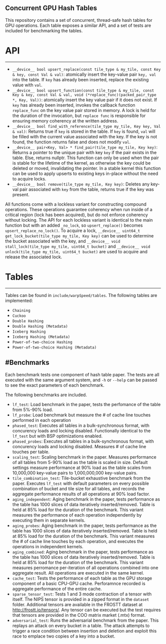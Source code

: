 ## Concurrent GPU Hash Tables

This repository contains a set of concurrent, thread-safe hash tables for GPU operations. Each table exposes a similar API, and a set of tests are included for benchmarking the tables.


# API
--------------------

- `__device__ bool upsert_replace(const tile_type & my_tile, const Key & key, const Val & val)`: atomically insert the key-value pair `key, val` into the table. If `key` has already been inserted, replace the existing value with `val`.
- `__device__ bool upsert_function(const tile_type & my_tile, const Key & key, const Val & val, void (*replace_func)(packed_pair_type *, Key, Val))`: atomically insert the key value pair if it does not exist. If `key` has already been inserted, invokes the callback function `replace_func` on the key value pair stored in memory. A lock is held for the duration of the invocation, but `replace func` is responsible for ensuring memory coherency at the written address.
- `__device__ bool find_with_reference(tile_type my_tile, Key key, Val & val)`: Returns true if `key` is stored in the table. If `key` is found, `val` will be filled with the current value associated with the key. If the key is not found, the function returns false and does not modify `val`.
- `__device__ pair<Key, Val> * find_pair(tile_type my_tile, Key key)`: Returns a pointer to the unique pair with key `key` if the pair exists in the table. Else, returns nullptr. This function can only be used when the pair is stable for the lifetime of the kernel, as otherwise the key could be deleted or moved, invalidating the pointer. In a stable kernel this function can be used to apply upserts to existing keys in-place without the need to acquire locks.
- `__device__ bool remove(tile_type my_tile, Key key)`: Deletes any key-val pair associated with `key` from the table, returns true if the key was present.

All functions come with a lockless variant for constructing compound operations. These operations guarantee coherency when run inside of a critical region (lock has been acquired), but do not enforce coherency without locking. The API for each lockless variant is identical to the main function but with an added `_no_lock`, so  `upsert_replace()` becomes `upsert_replace_no_lock()`. To acquire a lock, `__device__ uint64_t get_lock_bucket(tile_type my_tile, Key key)` can be used to determine the bucket associated with the key, and `__device__ void stall_lock(tile_type my_tile, uint64_t bucket)` and `__device__ void unlock(tile_type my_tile, uint64_t bucket)` are used to acquire and release the associated lock.



# Tables
------------------
Tables can be found in `include/warpSpeed/tables`. The following tables are implemented:

-  `Chaining`
-  `Cuckoo`
-  `Double Hashing`
-  `Double Hashing (Metadata)`
-  `Iceberg Hashing`
-  `Iceberg Hashing (Metadata)`
-  `Power-of-two-choice Hashing`
-  `Power-of-two-choice Hashing (Metadata)`


#Benchmarks
------------------

Each benchmark tests one component of hash table paper. The tests are all executed with the same argument system, and `-h` or `--help` can be passed to see the exact parameters of each benchmark.

The following benchmarks are included.

- `lf_test`: Load benchmark in the paper, tests the perfomance of the table from 5%-90% load.
- `lf_probe`: Load benchmark but measure the # of cache line touches performed in each operation
- `phased_test`: Executes all tables in a bulk-synchronous format, with concurency loads and locking disabled. Functionally identical to the `lf_test` but with BSP optimizations enabled.
- `phased_probes`: Executes all tables in a bulk-synchronous format, with concurency loads and locking disabled. Measures # of cache line touches per table.
- `scaling_test`: Scaling benchmark in the paper. Measures performance of all tables from 5-90% load as the table is scaled in size. Default settings measure performance at 90% load as the table scales from 10,000,000 key-value pairs to 1,000,000,000 key-value pairs.
- `tile_combination_test`: Tile-bucket exhaustive benchmark from the paper. Executes `lf_test` with default parameters on every possible combination of bucket and tile size for all tables, and records the aggregate performance results of all operations at 90% load factor.
- `aging_independent`: Aging benchmark in the paper, tests performance as the table has 1000 slices of data iteratively inserted/removed. Table is held at 85% load for the duration of the benchmark. This variant measures the performance of each operation independently by executing them in separate kernels.
- `aging_probes`: Aging benchmark in the paper, tests performance as the table has 1000 slices of data iteratively inserted/removed. Table is held at 85% load for the duration of the benchmark. This variant measures the # of cache line touches by each operation, and executes the operations in independent kernels.
- `aging_combined`: Aging benchmark in the paper, tests performance as the table has 1000 slices of data iteratively inserted/removed. Table is held at 85% load for the duration of the benchmark. This variant measures perromance per-iteration of all operations combined into one aggregate result. All operations are executed in the same kernel.
- `cache_test`: Tests the performance of each table as the GPU storage component of a basic CPU-GPU cache. Perforamnce recorded is aggregate performance of the entire cache.
- `sparse_tensor_test`: Tests 1 and 3 mode contraction of a tensor with itself. The NIPS tensor is provided in a zipped format in the `dataset` folder. Additional tensors are available in the FROSTT dataset at http://frostt.io/tensors/. Any tensor can be executed but the test requires that tensors are provided in the COO matrix market (.mtx) format.
- `adversarial_test`: Runs the adversarial benchmark from the paper. This replays an attack on every bucket in a table. The attack attempts to trigger a race condition between insertion and deletion and exploit this race to emplace two copies of a key into a bucket. 